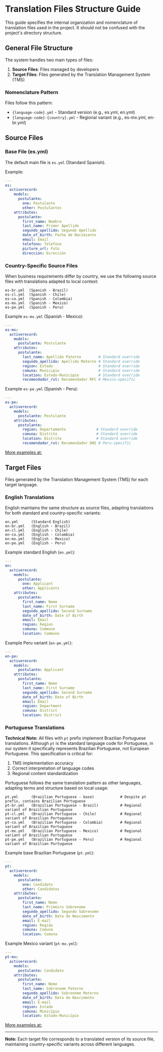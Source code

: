 # Translation Files Structure Guide

This guide specifies the internal organization and nomenclature of translation files used in the project. It should not be confused with the project's directory structure.

## General File Structure

The system handles two main types of files:
1. **Source Files**: Files managed by developers
2. **Target Files**: Files generated by the Translation Management System (TMS)

### Nomenclature Pattern

Files follow this pattern:
- `{language-code}.yml` - Standard version (e.g., es.yml, en.yml)
- `{language-code}-{country}.yml` - Regional variant (e.g., es-mx.yml, en-br.yml)

## Source Files

### Base File (es.yml)
The default main file is `es.yml` (Standard Spanish).

Example:
```yml
---
es:
  activerecord:
    models:
      postulante:
        one: Postulante
        other: Postulantes
    attributes:
      postulante:
        first_name: Nombre
        last_name: Primer Apellido
        segundo_apellido: Segundo Apellido
        date_of_birth: Fecha de Nacimiento
        email: Email
        telefono: Teléfono
        picture_url: Foto
        direccion: Dirección
```

### Country-Specific Source Files
When business requirements differ by country, we use the following source files with translations adapted to local context:

```
es-br.yml  (Spanish - Brazil)
es-cl.yml  (Spanish - Chile)
es-co.yml  (Spanish - Colombia)
es-mx.yml  (Spanish - Mexico)
es-pe.yml  (Spanish - Peru)
```

Example `es-mx.yml` (Spanish - Mexico):
```yml
---
es-mx:
  activerecord:
    models:
      postulante: Postulante
    attributes:
      postulante:
        last_name: Apellido Paterno        # Standard override
        segundo_apellido: Apellido Materno # Standard override
        region: Estado                     # Standard override
        comuna: Municipio                  # Standard override
        location: Estado-Municipio         # Standard override
        recomendador_rut: Recomendador RFC # Mexico-specific
```

Example `es-pe.yml` (Spanish - Peru):
```yml
---
es-pe:
  activerecord:
    models:
      postulante: Postulante
    attributes:
      postulante:
        region: Departamento              # Standard override
        comuna: Distrito                  # Standard override
        location: Distrito                # Standard override
        recomendador_rut: Recomendador DNI # Peru-specific
```

[More examples at:](/source_files_examples/)

## Target Files
Files generated by the Translation Management System (TMS) for each target language.

### English Translations
English maintains the same structure as source files, adapting translations for both standard and country-specific variants:

```
en.yml      (Standard English)
en-br.yml   (English - Brazil)
en-cl.yml   (English - Chile)
en-co.yml   (English - Colombia)
en-mx.yml   (English - Mexico)
en-pe.yml   (English - Peru)
```

Example standard English (`en.yml`):
```yml
---
en:
  activerecord:
    models:
      postulante:
        one: Applicant
        other: Applicants
    attributes:
      postulante:
        first_name: Name
        last_name: First Surname
        segundo_apellido: Second Surname
        date_of_birth: Date of Birth
        email: Email
        region: Region
        comuna: Commune
        location: Commune
```

Example Peru variant (`en-pe.yml`):
```yml
---
en-pe:
  activerecord:
    models:
      postulante: Applicant
    attributes:
      postulante:
        first_name: Name
        last_name: First Surname
        segundo_apellido: Second Surname
        date_of_birth: Date of Birth
        email: Email
        region: Department
        comuna: District
        location: District
```

### Portuguese Translations
**Technical Note:** All files with `pt` prefix implement Brazilian Portuguese translations. Although `pt` is the standard language code for Portuguese, in our system it specifically represents Brazilian Portuguese, not European Portuguese. This specification is critical for:

1. TMS implementation accuracy
2. Correct interpretation of language codes
3. Regional content standardization

Portuguese follows the same translation pattern as other languages, adapting terms and structure based on local usage:

```
pt.yml      (Brazilian Portuguese - base)            # Despite pt prefix, contains Brazilian Portuguese
pt-br.yml   (Brazilian Portuguese - Brazil)          # Regional variant of Brazilian Portuguese
pt-cl.yml   (Brazilian Portuguese - Chile)           # Regional variant of Brazilian Portuguese
pt-co.yml   (Brazilian Portuguese - Colombia)        # Regional variant of Brazilian Portuguese
pt-mx.yml   (Brazilian Portuguese - Mexico)          # Regional variant of Brazilian Portuguese
pt-pe.yml   (Brazilian Portuguese - Peru)            # Regional variant of Brazilian Portuguese
```

Example base Brazilian Portuguese (`pt.yml`):
```yml
---
pt:
  activerecord:
    models:
      postulante:
        one: Candidato
        other: Candidatos
    attributes:
      postulante:
        first_name: Nome
        last_name: Primeiro Sobrenome
        segundo_apellido: Segundo Sobrenome
        date_of_birth: Data de Nascimento
        email: E-mail
        region: Região
        comuna: Comuna
        location: Comuna
```

Example Mexico variant (`pt-mx.yml`):
```yml
---
pt-mx:
  activerecord:
    models:
      postulante: Candidato
    attributes:
      postulante:
        first_name: Nome
        last_name: Sobrenome Paterno
        segundo_apellido: Sobrenome Materno
        date_of_birth: Data de Nascimento
        email: E-mail
        region: Estado
        comuna: Município
        location: Estado-Município
```

[More examples at:](/target_files_examples/)

---

**Note:** Each target file corresponds to a translated version of its source file, maintaining country-specific variants across different languages.

